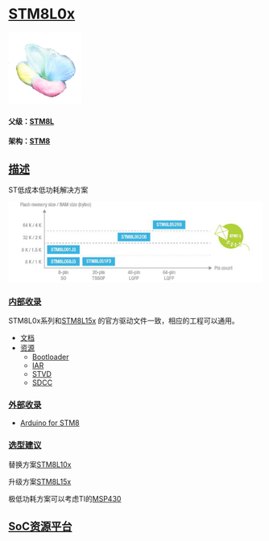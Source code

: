 ﻿# [STM8L0x](https://github.com/sochub/STM8L0) 

[![sites](SoC/SoC.png)](http://www.qitas.cn) 

#### 父级：[STM8L](https://github.com/sochub/STM8L)

#### 架构：[STM8](https://github.com/sochub/STM8)

## [描述](https://github.com/sochub/STM8L0/wiki) 

ST低成本低功耗解决方案

[![sites](SoC/STM8L0.png)](https://www.st.com/en/microcontrollers-microprocessors/STM8L0-series.html) 


### [内部收录](https://github.com/sochub/STM8L0)

STM8L0x系列和[STM8L15x](https://github.com/sochub/STM8L15) 的官方驱动文件一致，相应的工程可以通用。

* [文档](docs/)
* [资源](src/)
    * [Bootloader](src/Bootloader)
    * [IAR](src/IAR)
    * [STVD](src/STVD)
    * [SDCC](src/SDCC)

### [外部收录](https://github.com/sochub/STM8)

* [Arduino for STM8](https://github.com/stm32duino/Arduino_Core_STM8)

### [选型建议](https://github.com/sochub/STM8L0)

替换方案[STM8L10x](https://github.com/sochub/STM8L10) 

升级方案[STM8L15x](https://github.com/sochub/STM8L15)

极低功耗方案可以考虑TI的[MSP430](https://github.com/sochub/MSP430)

##  [SoC资源平台](http://www.qitas.cn)  
